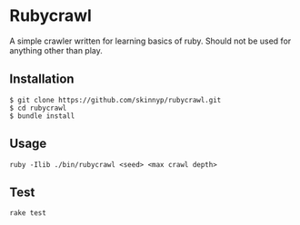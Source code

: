 # Rubycrawl

A simple crawler written for learning basics of ruby. Should not be used for anything other than play. 

## Installation

    $ git clone https://github.com/skinnyp/rubycrawl.git
    $ cd rubycrawl
    $ bundle install 

## Usage

    ruby -Ilib ./bin/rubycrawl <seed> <max crawl depth> 

## Test 

    rake test
